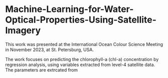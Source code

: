 # Machine-Learning-for-Water-Optical-Properties-Using-Satellite-Imagery

This work was presented at the International Ocean Colour Science Meeting in November 2023, at St. Petersburg, USA.

The work focuses on predicting the chlorophyll-a (chl-a) concentration by regression analysis, using variables extracted from level-4 satellite data. The parameters are extrcated from 

